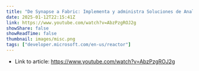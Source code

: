 ```yaml
---
title: "De Synapse a Fabric: Implementa y administra Soluciones de Analítica (DP-700)"
date: 2025-01-12T22:15:41Z
link: https://www.youtube.com/watch?v=AbzPzgROJ2g
showShare: false
showReadTime: false
thumbnail: images/misc.png
tags: ["developer.microsoft.com/en-us/reactor"]
---
```



- Link to article: https://www.youtube.com/watch?v=AbzPzgROJ2g